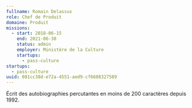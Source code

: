 ```yaml
---
fullname: Romain Delassus
role: Chef de Produit
domaine: Produit
missions:
  - start: 2018-06-15
    end: 2021-06-30
    status: admin
    employer: Ministère de la Culture
    startups:
      - pass-culture
startups:
  - pass-culture
uuid: 081cc38d-e72a-4551-aed9-cf6688327589
---
```

Écrit des autobiographies percutantes en moins de 200 caractères depuis 1992.